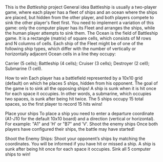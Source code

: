 This is the *Battleship* project 
General idea
Battleship is usually a two-player game, where each player has a fleet of ships and an ocean where the ships are placed, but hidden from the other player, and both players compete to sink the other player's fleet first. You need to implement a variation of this game: only the computer player has its Fleet and arranges the ships, while the human player attempts to sink them. The Ocean is the field of Battleship game. It is a rectangle (matrix) of square cells, which consists of M rows and N columns of cells. Each ship of the Fleet might be of one of the following ship types, which differ with the number of vertically or horizontally adjacent Ocean cells in a line they occupy:

Carrier (5 cells);
Battleship (4 cells);
Cruiser (3 cells);
Destroyer (2 cell);
Submarine (1 cell).

How to win
Each player has a battlefield represented by a 10x10 grid (default) on which he places 5 ships, hidden from his opponent.
The goal of the game is to sink all the opposing ships! A ship is sunk when it is hit once for each space it occupies.
In other words, a submarine, which occupies two spaces, is sunk after being hit twice.
The 5 ships occupy 15 total spaces, so the first player to record 15 hits wins!

Place your ships
To place a ship you need to enter a departure coordinate (A1-J10 for the default 10x10 board) and a direction (vertical or horizontal).
For example: "A1" and 'H' or "B7" and 'V'.
Shoot the enemy ships
Once both players have configured their ships, the battle may have started!

Shoot the Enemy Ships:
Shoot your opponent’s ships by matching the coordinates.
You will be informed if you have hit or missed a ship.
A ship is sunk after being hit once for each space it occupies.
Sink all 5 computer ships to win!
